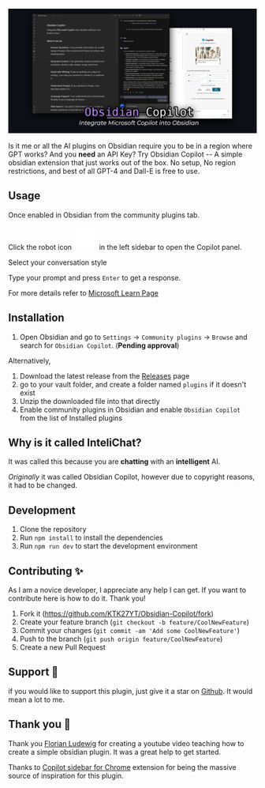 ![](Banner.png)

Is it me or all the AI plugins on Obsidian require you to be in a region where GPT works? And you **need** an API Key? Try Obsidian Copilot -- A simple obsidian extension that just works out of the box. No setup, No region restrictions, and best of all GPT-4 and Dall-E is free to use. 

## Usage
Once enabled in Obsidian from the community plugins tab.

Click the robot icon  ![](robot.svg)  in the left sidebar to open the Copilot panel.

Select your conversation style

Type your prompt and press `Enter` to get a response.

For more details refer to [Microsoft Learn Page](https://learn.microsoft.com/en-us/microsoft-365-copilot/microsoft-365-copilot-overview)



## Installation  
1. Open Obsidian and go to `Settings` -> `Community plugins` -> `Browse` and search for `Obsidian Copilot`. (**Pending approval**)

Alternatively,

1. Download the latest release from the [Releases](https://github.com/KTK27YT/Obsidian-Copilot/releases) page
2. go to your vault folder, and create a folder named `plugins` if it doesn't exist
3. Unzip the downloaded file into that directly
4. Enable community plugins in Obsidian and enable `Obsidian Copilot` from the list of Installed plugins

## Why is it called InteliChat?
It was called this because you are **chatting** with an **intelligent** AI. 

*Originally* it was called Obsidian Copilot, however due to copyright reasons, it had to be changed. 


## Development 
1. Clone the repository
2. Run `npm install` to install the dependencies
3. Run `npm run dev` to start the development environment

## Contributing :sparkles:

As I am a novice developer, I appreciate any help I can get. If you want to contribute here is how to do it. Thank you!

1. Fork it (https://github.com/KTK27YT/Obsidian-Copilot/fork)
2. Create your feature branch (`git checkout -b feature/CoolNewFeature`)
3. Commit your changes (`git commit -am 'Add some CoolNewFeature'`)
4. Push to the branch (`git push origin feature/CoolNewFeature`)
5. Create a new Pull Request

## Support :star2:
if you would like to support this plugin, just give it a star on [Github](https://github.com/KTK27YT/Obsidian-Copilot). It would mean a lot to me.

## Thank you :raised_hands:
Thank you [Florian Ludewig](https://github.com/flolu/obsidian-plugin) for creating a youtube video teaching how to create a simple obsidian plugin. It was a great help to get started.

Thanks to [Copilot sidebar for Chrome](https://chromewebstore.google.com/detail/copilot-sidebar-for-chrom/ncjedehfkpnliaafimjhdjjeggmfmlgf) extension for being the massive source of inspiration for this plugin. 